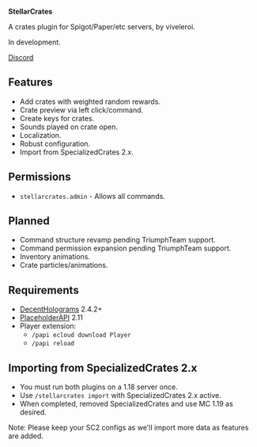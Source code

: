 **StellarCrates**

A crates plugin for Spigot/Paper/etc servers, by viveleroi.

In development.

[Discord](discord)

## Features

- Add crates with weighted random rewards.
- Crate preview via left click/command.
- Create keys for crates.
- Sounds played on crate open.
- Localization.
- Robust configuration.
- Import from SpecializedCrates 2.x.

## Permissions

- `stellarcrates.admin` - Allows all commands.

## Planned

- Command structure revamp pending TriumphTeam support.
- Command permission expansion pending TriumphTeam support.
- Inventory animations.
- Crate particles/animations.

## Requirements

- [DecentHolograms][dh] 2.4.2+
- [PlaceholderAPI][papi] 2.11 
- Player extension:
  - `/papi ecloud download Player`
  - `/papi reload`

## Importing from SpecializedCrates 2.x

- You must run both plugins on a 1.18 server once.
- Use `/stellarcrates import` with SpecializedCrates 2.x active.
- When completed, removed SpecializedCrates and use MC 1.19 as desired.

Note: Please keep your SC2 configs as we'll import more data as features are added.

[discord]: https://discord.gg/7FxZScH4EJ
[dh]: https://www.spigotmc.org/resources/decent-holograms-1-8-1-19-papi-support-no-dependencies.96927/
[papi]: https://www.spigotmc.org/resources/placeholderapi.6245/